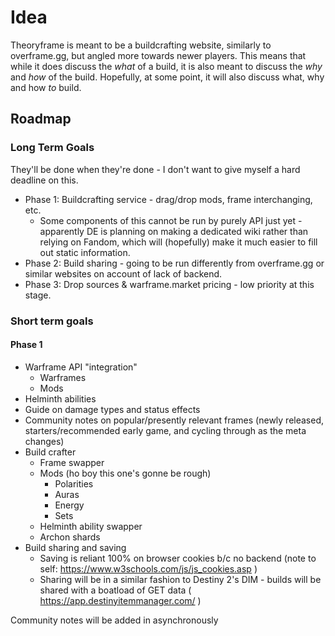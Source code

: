 # Idea

Theoryframe is meant to be a buildcrafting website, similarly to overframe.gg, but angled more towards newer players. This means that while it does discuss the *what* of a build, it is also meant to discuss the *why* and *how* of the build. Hopefully, at some point, it will also discuss what, why and how *to* build.

## Roadmap

### Long Term Goals

They'll be done when they're done - I don't want to give myself a hard deadline on this.

* Phase 1: Buildcrafting service - drag/drop mods, frame interchanging, etc.
    * Some components of this cannot be run by purely API just yet - apparently DE is planning on making a dedicated wiki rather than relying on Fandom, which will (hopefully) make it much easier to fill out static information.
* Phase 2: Build sharing - going to be run differently from overframe.gg or similar websites on account of lack of backend.
* Phase 3: Drop sources & warframe.market pricing - low priority at this stage.

### Short term goals

#### Phase 1

* Warframe API "integration"
    * Warframes
    * Mods
* Helminth abilities
* Guide on damage types and status effects
* Community notes on popular/presently relevant frames (newly released, starters/recommended early game, and cycling through as the meta changes)
* Build crafter
    * Frame swapper
    * Mods (ho boy this one's gonne be rough)
        * Polarities
        * Auras
        * Energy
        * Sets
    * Helminth ability swapper
    * Archon shards
* Build sharing and saving
    * Saving is reliant 100% on browser cookies b/c no backend (note to self: https://www.w3schools.com/js/js_cookies.asp )
    * Sharing will be in a similar fashion to Destiny 2's DIM - builds will be shared with a boatload of GET data ( https://app.destinyitemmanager.com/ )

Community notes will be added in asynchronously